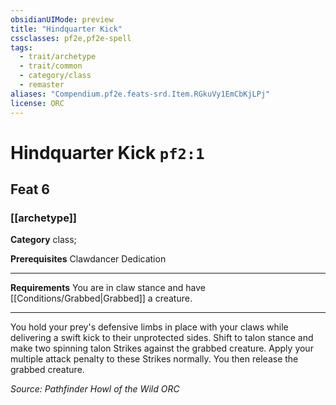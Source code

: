 ```yaml
---
obsidianUIMode: preview
title: "Hindquarter Kick"
cssclasses: pf2e,pf2e-spell
tags:
  - trait/archetype
  - trait/common
  - category/class
  - remaster
aliases: "Compendium.pf2e.feats-srd.Item.RGkuVy1EmCbKjLPj"
license: ORC
---
```

# Hindquarter Kick `pf2:1`
## Feat 6
### [[archetype]]

**Category** class; 



**Prerequisites** Clawdancer Dedication
* * *
**Requirements** You are in claw stance and have [[Conditions/Grabbed|Grabbed]] a creature.

* * *

You hold your prey's defensive limbs in place with your claws while delivering a swift kick to their unprotected sides. Shift to talon stance and make two spinning talon Strikes against the grabbed creature. Apply your multiple attack penalty to these Strikes normally. You then release the grabbed creature.

*Source: Pathfinder Howl of the Wild*
*ORC*